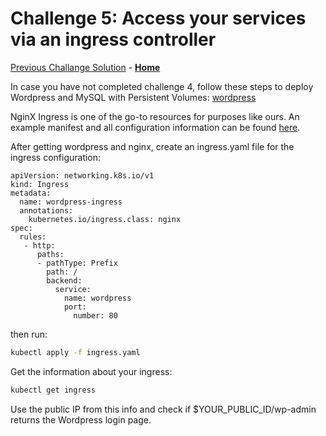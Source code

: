 # Challenge 5: Access your services via an ingress controller

[Previous Challange Solution](./04-Scale-up-solution.md) - **[Home](../README.md)**

In case you have not completed challenge 4, follow these steps to deploy Wordpress and MySQL with Persistent Volumes:
[wordpress](https://kubernetes.io/docs/tutorials/stateful-application/mysql-wordpress-persistent-volume/)

NginX Ingress is one of the go-to resources for purposes like ours. An example manifest and all configuration information can be found [here](https://kubernetes.github.io/ingress-nginx/deploy/).

After getting wordpress and nginx, create an ingress.yaml file for the ingress configuration:

```
apiVersion: networking.k8s.io/v1
kind: Ingress
metadata:
  name: wordpress-ingress
  annotations:
    kubernetes.io/ingress.class: nginx
spec:
  rules:
   - http:
      paths:
      - pathType: Prefix
        path: /
        backend:
          service:
            name: wordpress
            port:
              number: 80
```

then run:

```bash
kubectl apply -f ingress.yaml
```

Get the information about your ingress:

```bash
kubectl get ingress
```

Use the public IP from this info and check if $YOUR_PUBLIC_ID/wp-admin returns the Wordpress login page.
